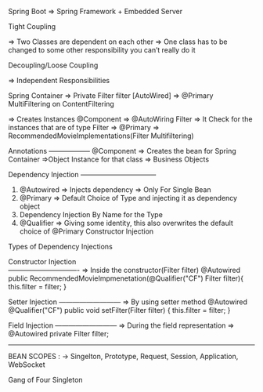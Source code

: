 Spring Boot => Spring Framework + Embedded Server


Tight Coupling

=> Two Classes are dependent on each other
=> One class has to be changed to some other responsibility you can’t really do it

Decoupling/Loose Coupling

=> Independent Responsibilities


Spring Container =>  Private Filter filter [AutoWired] => @Primary MultiFiltering on ContentFiltering

=> Creates Instances @Component
=> @AutoWiring Filter => It Check for the instances that are of type Filter
=> @Primary => RecommendedMovieImplementations(Filter Multifiltering)


Annotations
——————
@Component => Creates the bean for Spring Container =>Object Instance for that class => Business Objects

Dependency Injection
———————————
1. @Autowired => Injects dependency => Only For Single Bean
2. @Primary => Default Choice of Type and injecting it as dependency object
3. Dependency Injection By Name for the Type
4. @Qualifier =>  Giving some identity, this also overwrites the default choice of @Primary
   Constructor Injection

Types of Dependency Injections

Constructor Injection  
——————————-
=> Inside the constructor(Filter filter)
@Autowired
public RecommendedMovieImpmenetation(@Qualifier("CF") Filter filter){
this.filter = filter;
}


Setter Injection
—————————
=> By using setter method
@Autowired
@Qualifier("CF")
public void setFilter(Filter filter) {
this.filter = filter;
}


Field Injection
—————————
=> During the field representation
=> @Autowired
private Filter filter;


-------------------------------------


BEAN SCOPES :
-> Singelton, Prototype, Request, Session, Application, WebSocket

Gang of Four Singleton